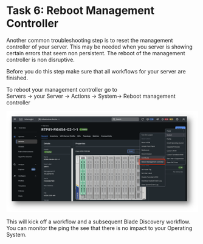 # Task 6: Reboot Management Controller

Another common troubleshooting step is to reset the management controller of your server. This may be needed when you server is showing certain errors that seem non persistent. The reboot of the management controller is non disruptive.

Before you do this step make sure that all workflows for your server are finished.

To reboot your management controller go to  
Servers -> your Server -> Actions -> System-> Reboot management controller

![Reboot Management Controller](./RebootManagementController1.png "Reboot Management Controller 1")

This will kick off a workflow and a subsequent Blade Discovery workflow.
You can monitor the ping the see that there is no impact to your Operating System.